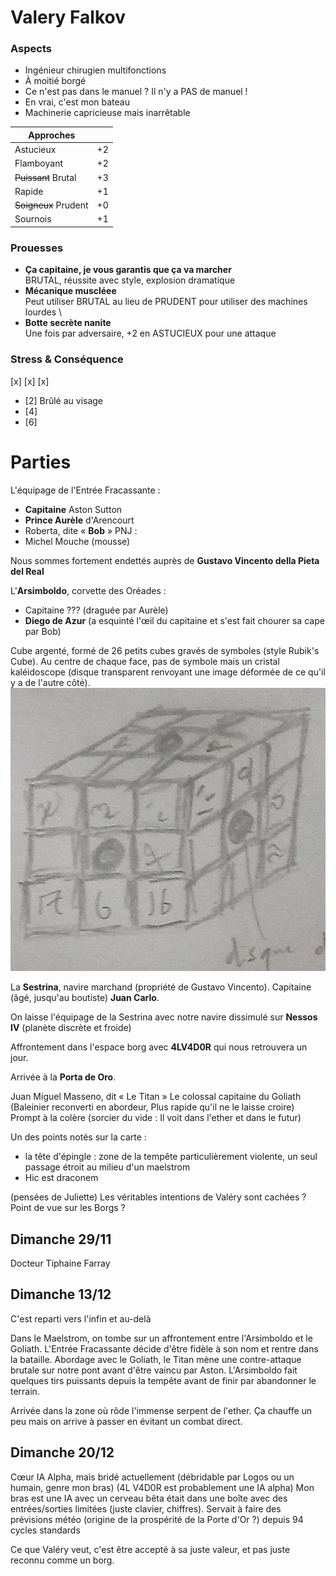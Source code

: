 # Valery Falkov

### Aspects
- Ingénieur chirugien multifonctions
- À moitié borgé
- Ce n'est pas dans le manuel ? Il n'y a PAS de manuel !
- En vrai, c'est mon bateau
- Machinerie capricieuse mais inarrêtable 

| Approches | |
| --- | --- |
| Astucieux | +2 |
| Flamboyant | +2 |
| ~~Puissant~~ Brutal | +3 |
| Rapide | +1 |
| ~~Soigneux~~ Prudent | +0  |
| Sournois | +1 |

### Prouesses 
- **Ça capitaine, je vous garantis que ça va marcher** \
BRUTAL, réussite avec style, explosion dramatique
- **Mécanique muscléee** \
Peut utiliser BRUTAL au lieu de PRUDENT pour utiliser des machines lourdes \
- **Botte secrète nanite** \
Une fois par adversaire, +2 en ASTUCIEUX pour une attaque

### Stress & Conséquence
[x] [x] [x]
- [2] Brûlé au visage
- [4] 
- [6] 

# Parties 

L'équipage de l'Entrée Fracassante :
- **Capitaine** Aston Sutton
- **Prince Aurèle** d'Arencourt
- Roberta, dite « **Bob** »
PNJ :
- Michel Mouche (mousse)


Nous sommes fortement endettés auprès de **Gustavo Vincento della Pieta del Real**

L'**Arsimboldo**, corvette des Oréades :
- Capitaine ??? (draguée par Aurèle)
- **Diego de Azur** (a esquinté l'œil du capitaine et s'est fait chourer sa cape par Bob)

Cube argenté, formé de 26 petits cubes gravés de symboles (style Rubik's Cube). Au centre de chaque face, pas de symbole mais un cristal kaléidoscope (disque transparent renvoyant une image déformée de ce qu'il y a de l'autre côté).
![Cube](../_images/cube.jpg)


La **Sestrina**, navire marchand (propriété de Gustavo Vincento). Capitaine (âgé, jusqu'au boutiste) **Juan Carlo**.

On laisse l'équipage de la Sestrina avec notre navire dissimulé sur **Nessos IV** (planète discrète et froide)

Affrontement dans l'espace borg avec **4LV4D0R** qui nous retrouvera un jour.

Arrivée à la **Porta de Oro**.

Juan Miguel Masseno, dit « Le Titan »
Le colossal capitaine du Goliath (Baleinier reconverti en abordeur, Plus rapide qu'il ne le laisse croire)
Prompt à la colère
(sorcier du vide : Il voit dans l'ether et dans le futur)


Un des points notés sur la carte :
- la tête d'épingle : zone de la tempête particulièrement violente, un seul passage étroit au milieu d'un maelstrom
- Hic est draconem


(pensées de Juliette)
Les véritables intentions de Valéry sont cachées ? Point de vue sur les Borgs ?

## Dimanche 29/11
Docteur Tiphaine Farray

## Dimanche 13/12
C'est reparti vers l'infin et au-delà

Dans le Maelstrom, on tombe sur un affrontement entre l'Arsimboldo et le Goliath. L'Entrée Fracassante décide d'être fidèle à son nom et rentre dans la bataille. Abordage avec le Goliath, le Titan mène une contre-attaque brutale sur notre pont avant d'être vaincu par Aston. L'Arsimboldo fait quelques tirs puissants depuis la tempête avant de finir par abandonner le terrain.

Arrivée dans la zone où rôde l'immense serpent de l'ether. Ça chauffe un peu mais on arrive à passer en évitant un combat direct.


## Dimanche 20/12

Cœur IA Alpha, mais bridé actuellement (débridable par Logos ou un humain, genre mon bras)
(4L V4D0R est probablement une IA alpha)
Mon bras est une IA avec un cerveau bêta
était dans une boîte avec des entrées/sorties limitées (juste clavier, chiffres). Servait à faire des prévisions météo (origine de la prospérité de la Porte d'Or ?) depuis 94 cycles standards

Ce que Valéry veut, c'est être accepté à sa juste valeur, et pas juste reconnu comme un borg.

